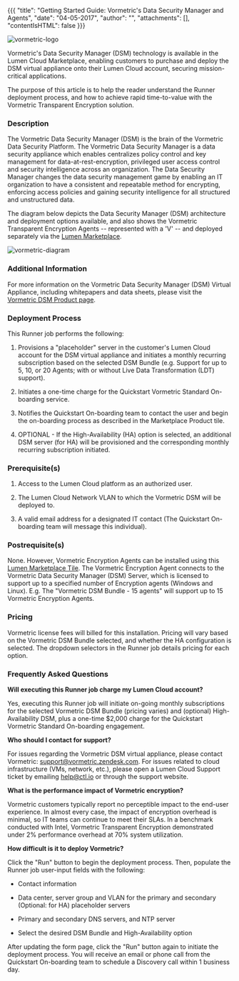 {{{
"title": "Getting Started Guide: Vormetric's Data Security Manager and Agents",
"date": "04-05-2017",
"author": "",
"attachments": [],
"contentIsHTML": false
}}}

![vormetric-logo](../../images/Marketplace/vormetric-logo.png)

Vormetric's Data Security Manager (DSM) technology is available in the Lumen Cloud Marketplace, enabling customers to purchase and deploy the DSM virtual appliance onto their Lumen Cloud account, securing mission-critical applications.

The purpose of this article is to help the reader understand the Runner deployment process, and how to achieve rapid time-to-value with the Vormetric Transparent Encryption solution.

### Description

The Vormetric Data Security Manager (DSM) is the brain of the Vormetric Data Security Platform. The Vormetric Data Security Manager is a data security appliance which enables centralizes policy control and key management for data-at-rest-encryption, privileged user access control and security intelligence across an organization. The Data Security Manager changes the data security management game by enabling an IT organization to have a consistent and repeatable method for encrypting, enforcing access policies and gaining security intelligence for all structured and unstructured data.

The diagram below depicts the Data Security Manager (DSM) architecture and deployment options available, and also shows the Vormetric Transparent Encryption Agents -- represented with a 'V' -- and deployed separately via the [Lumen Marketplace](https://www.ctl.io/marketplace/partner/VRSJ/product/Vormetric%20Encryption%20Agent/).

![vormetric-diagram](../../images/Marketplace/vormetric-diagram.png)

### Additional Information

For more information on the Vormetric Data Security Manager (DSM) Virtual Appliance, including whitepapers and data sheets, please visit the [Vormetric DSM Product page](https://www.vormetric.com/products/data-security-manager).

### Deployment Process

This Runner job performs the following:

1. Provisions a "placeholder" server in the customer's Lumen Cloud account for the DSM virtual appliance and initiates a monthly recurring subscription based on the selected DSM Bundle (e.g. Support for up to 5, 10, or 20 Agents; with or without Live Data Transformation (LDT) support).

2. Initiates a one-time charge for the Quickstart Vormetric Standard On-boarding service.

3. Notifies the Quickstart On-boarding team to contact the user and begin the on-boarding process as described in the Marketplace Product tile.

4. OPTIONAL - If the High-Availability (HA) option is selected, an additional DSM server (for HA) will be provisioned and the corresponding monthly recurring subscription initiated.

### Prerequisite(s)

1. Access to the Lumen Cloud platform as an authorized user.

2. The Lumen Cloud Network VLAN to which the Vormetric DSM will be deployed to.

3. A valid email address for a designated IT contact (The Quickstart On-boarding team will message this individual).

### Postrequisite(s)

None. However, Vormetric Encryption Agents can be installed using this [Lumen Marketplace Tile](https://www.ctl.io/marketplace/partner/VRSJ/product/Vormetric%20Encryption%20Agent/). The Vormetric Encryption Agent connects to the Vormetric Data Security Manager (DSM) Server, which is licensed to support up to a specified number of Encryption agents (Windows and Linux). E.g. The "Vormetric DSM Bundle - 15 agents" will support up to 15 Vormetric Encryption Agents.

### Pricing

Vormetric license fees will billed for this installation. Pricing will vary based on the Vormetric DSM Bundle selected, and whether the HA configuration is selected. The dropdown selectors in the Runner job details pricing for each option.

### Frequently Asked Questions

**Will executing this Runner job charge my Lumen Cloud account?**

Yes, executing this Runner job will initiate on-going monthly subscriptions for the selected Vormetric DSM Bundle (pricing varies) and (optional) High-Availability DSM, plus a one-time $2,000 charge for the Quickstart Vormetric Standard On-boarding engagement.

**Who should I contact for support?**

For issues regarding the Vormetric DSM virtual appliance, please contact Vormetric: [support@vormetric.zendesk.com](mailto:support@vormetric.zendesk.com).
For issues related to cloud infrastructure (VMs, network, etc.), please open a Lumen Cloud Support ticket by emailing [help@ctl.io](mailto:help@ctl.io) or through the support website.

**What is the performance impact of Vormetric encryption?**

Vormetric customers typically report no perceptible impact to the end-user experience. In almost every case, the impact of encryption overhead is minimal, so IT teams can continue to meet their SLAs. In a benchmark conducted with Intel, Vormetric Transparent Encryption demonstrated under 2% performance overhead at 70% system utilization.

**How difficult is it to deploy Vormetric?**

Click the "Run" button to begin the deployment process. Then, populate the Runner job user-input fields with the following:
* Contact information

* Data center, server group and VLAN for the primary and secondary (Optional: for HA) placeholder servers

* Primary and secondary DNS servers, and NTP server

* Select the desired DSM Bundle and High-Availability option

After updating the form page, click the "Run" button again to initiate the deployment process. You will receive an email or phone call from the Quickstart On-boarding team to schedule a Discovery call within 1 business day.
